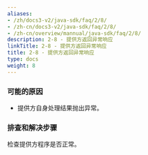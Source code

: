 ```yaml
---
aliases:
- /zh/docs3-v2/java-sdk/faq/2/8/
- /zh-cn/docs3-v2/java-sdk/faq/2/8/
- /zh-cn/overview/mannual/java-sdk/faq/2/8/
description: 2-8 - 提供方返回异常响应
linkTitle: 2-8 - 提供方返回异常响应
title: 2-8 - 提供方返回异常响应
type: docs
weight: 8
---
```







### 可能的原因

* 提供方自身处理结果抛出异常。

### 排查和解决步骤

检查提供方程序是否正常。
